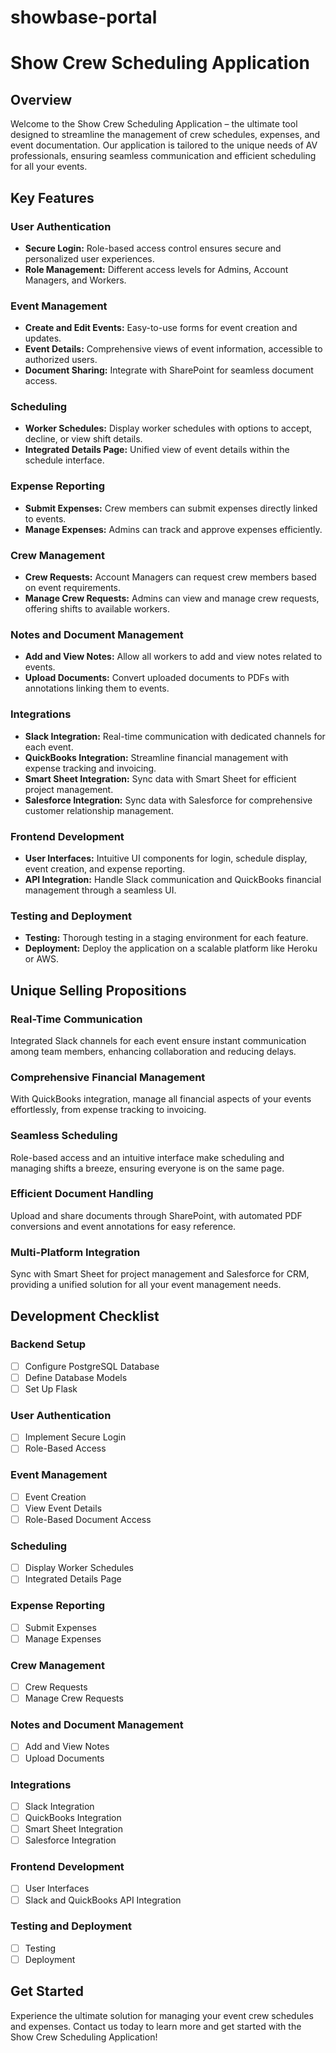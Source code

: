 # showbase-portal 
# Show Crew Scheduling Application

## Overview

Welcome to the Show Crew Scheduling Application – the ultimate tool designed to streamline the management of crew schedules, expenses, and event documentation. Our application is tailored to the unique needs of AV professionals, ensuring seamless communication and efficient scheduling for all your events.

## Key Features

### User Authentication
- **Secure Login:** Role-based access control ensures secure and personalized user experiences.
- **Role Management:** Different access levels for Admins, Account Managers, and Workers.

### Event Management
- **Create and Edit Events:** Easy-to-use forms for event creation and updates.
- **Event Details:** Comprehensive views of event information, accessible to authorized users.
- **Document Sharing:** Integrate with SharePoint for seamless document access.

### Scheduling
- **Worker Schedules:** Display worker schedules with options to accept, decline, or view shift details.
- **Integrated Details Page:** Unified view of event details within the schedule interface.

### Expense Reporting
- **Submit Expenses:** Crew members can submit expenses directly linked to events.
- **Manage Expenses:** Admins can track and approve expenses efficiently.

### Crew Management
- **Crew Requests:** Account Managers can request crew members based on event requirements.
- **Manage Crew Requests:** Admins can view and manage crew requests, offering shifts to available workers.

### Notes and Document Management
- **Add and View Notes:** Allow all workers to add and view notes related to events.
- **Upload Documents:** Convert uploaded documents to PDFs with annotations linking them to events.

### Integrations
- **Slack Integration:** Real-time communication with dedicated channels for each event.
- **QuickBooks Integration:** Streamline financial management with expense tracking and invoicing.
- **Smart Sheet Integration:** Sync data with Smart Sheet for efficient project management.
- **Salesforce Integration:** Sync data with Salesforce for comprehensive customer relationship management.

### Frontend Development
- **User Interfaces:** Intuitive UI components for login, schedule display, event creation, and expense reporting.
- **API Integration:** Handle Slack communication and QuickBooks financial management through a seamless UI.

### Testing and Deployment
- **Testing:** Thorough testing in a staging environment for each feature.
- **Deployment:** Deploy the application on a scalable platform like Heroku or AWS.

## Unique Selling Propositions

### Real-Time Communication
Integrated Slack channels for each event ensure instant communication among team members, enhancing collaboration and reducing delays.

### Comprehensive Financial Management
With QuickBooks integration, manage all financial aspects of your events effortlessly, from expense tracking to invoicing.

### Seamless Scheduling
Role-based access and an intuitive interface make scheduling and managing shifts a breeze, ensuring everyone is on the same page.

### Efficient Document Handling
Upload and share documents through SharePoint, with automated PDF conversions and event annotations for easy reference.

### Multi-Platform Integration
Sync with Smart Sheet for project management and Salesforce for CRM, providing a unified solution for all your event management needs.

## Development Checklist

### Backend Setup
- [ ] Configure PostgreSQL Database
- [ ] Define Database Models
- [ ] Set Up Flask

### User Authentication
- [ ] Implement Secure Login
- [ ] Role-Based Access

### Event Management
- [ ] Event Creation
- [ ] View Event Details
- [ ] Role-Based Document Access

### Scheduling
- [ ] Display Worker Schedules
- [ ] Integrated Details Page

### Expense Reporting
- [ ] Submit Expenses
- [ ] Manage Expenses

### Crew Management
- [ ] Crew Requests
- [ ] Manage Crew Requests

### Notes and Document Management
- [ ] Add and View Notes
- [ ] Upload Documents

### Integrations
- [ ] Slack Integration
- [ ] QuickBooks Integration
- [ ] Smart Sheet Integration
- [ ] Salesforce Integration

### Frontend Development
- [ ] User Interfaces
- [ ] Slack and QuickBooks API Integration

### Testing and Deployment
- [ ] Testing
- [ ] Deployment

## Get Started

Experience the ultimate solution for managing your event crew schedules and expenses. Contact us today to learn more and get started with the Show Crew Scheduling Application!